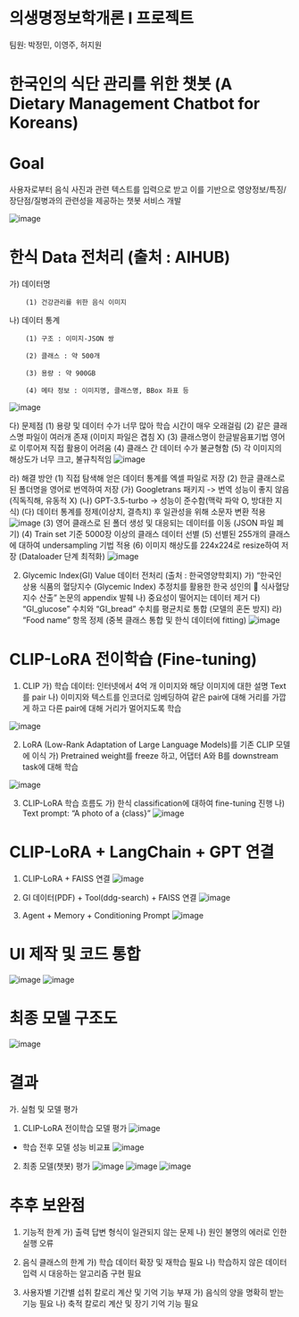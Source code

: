 # 의생명정보학개론 I 프로젝트
팀원: 박정민, 이영주, 허지원

# 한국인의 식단 관리를 위한 챗봇 (A Dietary Management Chatbot for Koreans)

# Goal 
사용자로부터 음식 사진과 관련 텍스트를 입력으로 받고 이를 기반으로 영양정보/특징/장단점/질병과의 관련성을 제공하는 챗봇 서비스 개발

![image](https://github.com/user-attachments/assets/3fe64bd7-bfef-4234-8f84-58d6b1a2e17f)


# 한식 Data 전처리 (출처 : AIHUB)

가) 데이터명

		(1) 건강관리를 위한 음식 이미지

나) 데이터 통계

		(1) 구조 : 이미지-JSON 쌍
	    
		(2) 클래스 : 약 500개
	    
		(3) 용량 : 약 900GB
	    
		(4) 메타 정보 : 이미지명, 클래스명, BBox 좌표 등
![image](https://github.com/user-attachments/assets/6922152b-3911-4cb5-b829-585aaffb3bd3)

  다) 문제점
    (1) 용량 및 데이터 수가 너무 많아 학습 시간이 매우 오래걸림
    (2) 같은 클래스명 파일이 여러개 존재 (이미지 파일은 겹침 X)
    (3) 클래스명이 한글발음표기법 영어로 이루어져 직접 활용이 어려움
    (4) 클래스 간 데이터 수가 불균형함
    (5) 각 이미지의 해상도가 너무 크고, 불규칙적임
![image](https://github.com/user-attachments/assets/b5102f55-3537-4d38-85ca-471a25803919)

  라) 해결 방안
    (1) 직접 탐색해 얻은 데이터 통계를 엑셀 파일로 저장
    (2) 한글 클래스로 된 폴더명을 영어로 번역하여 저장
      (가) Googletrans 패키지 -> 번역 성능이 좋지 않음(직독직해, 유동적 X)
      (나) GPT-3.5-turbo -> 성능이 준수함(맥락 파악 O, 방대한 지식)
      (다) 데이터 통계를 정제(이상치, 결측치) 후 일관성을 위해 소문자 변환 적용
![image](https://github.com/user-attachments/assets/e03af950-fd08-4bfa-8a70-7e8137284dff)
    (3) 영어 클래스로 된 폴더 생성 및 대응되는 데이터를 이동 (JSON 파일 폐기)
    (4) Train set 기준 5000장 이상의 클래스 데이터 선별 
    (5) 선별된 255개의 클래스에 대하여 undersampling 기법 적용
    (6) 이미지 해상도를 224x224로 resize하여 저장 (Dataloader 단계 최적화)
![image](https://github.com/user-attachments/assets/ad97af32-8235-4fdb-87a4-431c81c7065f)

2) Glycemic Index(GI) Value 데이터 전처리 (출처 : 한국영양학회지)
  가) “한국인 상용 식품의 혈당지수 (Glycemic Index) 추정치를 활용한 한국 성인의         식사혈당지수 산출” 논문의 appendix 발췌
  나) 중요성이 떨어지는 데이터 제거
  다) “GI_glucose” 수치와 “GI_bread” 수치를 평균치로 통합 (모델의 혼돈 방지)
  라) “Food name” 항목 정제 (중복 클래스 통합 및 한식 데이터에 fitting)
![image](https://github.com/user-attachments/assets/9cbb1708-77c5-4c05-86eb-176301b1d6c0)

# CLIP-LoRA 전이학습 (Fine-tuning)
1) CLIP 
  가) 학습 데이터: 인터넷에서 4억 개 이미지와 해당 이미지에 대한 설명 Text를 pair
  나) 이미지와 텍스트를 인코더로 임베딩하여 같은 pair에 대해 거리를 가깝게 하고
            다른 pair에 대해 거리가 멀어지도록 학습

![image](https://github.com/user-attachments/assets/641dc6aa-d9f3-4537-bd82-00aa8748c849)

2) LoRA (Low-Rank Adaptation of Large Language Models)를 기존 CLIP 모델에 이식
  가) Pretrained weight를 freeze 하고, 어댑터 A와 B를 downstream task에 대해 학습

![image](https://github.com/user-attachments/assets/0fa61a21-c1b3-4dae-ba08-c8acf78e7483)

3) CLIP-LoRA 학습 흐름도
  가) 한식 classification에 대하여 fine-tuning 진행
  나) Text prompt: “A photo of a {class}” 
![image](https://github.com/user-attachments/assets/c397392d-75f2-46a4-8098-3cf78f90a294)

# CLIP-LoRA + LangChain + GPT 연결
1) CLIP-LoRA + FAISS 연결
![image](https://github.com/user-attachments/assets/2168da53-507f-40f3-952d-11e74c4de849)

2) GI 데이터(PDF) + Tool(ddg-search) + FAISS 연결
![image](https://github.com/user-attachments/assets/890047a8-973a-4f00-a802-153da20f39f5)

3) Agent + Memory + Conditioning Prompt
![image](https://github.com/user-attachments/assets/e12da896-e3ab-43db-9776-77429c179ffa)

# UI 제작 및 코드 통합
![image](https://github.com/user-attachments/assets/598dd0ed-3950-4300-9a63-cfa98009ab89)
![image](https://github.com/user-attachments/assets/4b2ba188-0d3b-4802-acc2-207799f169b4)

# 최종 모델 구조도
![image](https://github.com/user-attachments/assets/35f1ab98-c492-49f7-8373-2738f576f225)

# 결과
가. 실험 및 모델 평가
1) CLIP-LoRA 전이학습 모델 평가
![image](https://github.com/user-attachments/assets/e1f1c279-152b-43cb-beb8-866b2d279d09)

- 학습 전후 모델 성능 비교표
![image](https://github.com/user-attachments/assets/5cd93cba-9eeb-4061-bdac-235f9a6ceed2)



2) 최종 모델(챗봇) 평가
![image](https://github.com/user-attachments/assets/65eb5d61-7af2-4130-8386-aca7d3482e1e)
![image](https://github.com/user-attachments/assets/f99c86b1-30b6-4b75-bf4a-4f470eae3df8)
![image](https://github.com/user-attachments/assets/ae5330ed-7bec-4a73-b3cc-bfd9cb88c9c3)

# 추후 보완점
1) 기능적 한계
  가) 출력 답변 형식이 일관되지 않는 문제
  나) 원인 불명의 에러로 인한 실행 오류

2) 음식 클래스의 한계
  가) 학습 데이터 확장 및 재학습 필요
  나) 학습하지 않은 데이터 입력 시 대응하는 알고리즘 구현 필요

3) 사용자별 기간별 섭취 칼로리 계산 및 기억 기능 부재
  가) 음식의 양을 명확히 받는 기능 필요
  나) 축적 칼로리 계산 및 장기 기억 기능 필요


